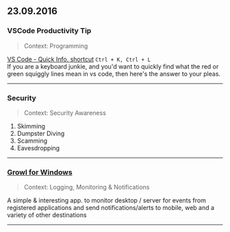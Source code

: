 ## 23.09.2016

### VSCode Productivity Tip
>Context: Programming

[VS Code - Quick Info. shortcut](http://stackoverflow.com/questions/3640544/visual-studio-keyboard-shortcut-to-display-intellisense)
`Ctrl + K, Ctrl + L`
<br>If you are a keyboard junkie, and you'd want to quickly find what the red or green squiggly lines mean in vs code,
then here's the answer to your pleas.

----

### Security
>Context: Security Awareness

1. Skimming
2. Dumpster Diving
3. Scamming
4. Eavesdropping

----

### [Growl for Windows](http://www.growlforwindows.com/gfw/help/default.aspx)
>Context: Logging, Monitoring & Notifications

A simple & interesting app. to monitor desktop / server for events from registered applications and send notifications/alerts to mobile, web and a variety of other destinations

----


